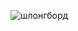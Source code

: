 

![шлонгборд](https://s-media-cache-ak0.pinimg.com/736x/41/b6/37/41b637311028b5c1aded830ba889257f.jpg)


